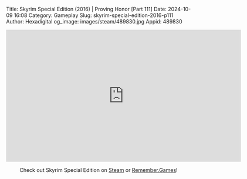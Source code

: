 Title: Skyrim Special Edition (2016) | Proving Honor [Part 111]
Date: 2024-10-09 16:08
Category: Gameplay
Slug: skyrim-special-edition-2016-p111
Author: Hexadigital
og_image: images/steam/489830.jpg
Appid: 489830

<center><iframe src="https://www.youtube.com/embed/sn4Hje5Cq3w?feature=oembed" allow="accelerometer; autoplay; encrypted-media; gyroscope; picture-in-picture" width="640" height="360" frameborder="0"></iframe>

Check out Skyrim Special Edition on [Steam](https://store.steampowered.com/app/489830/?curator_clanid=34633900) or [Remember.Games](https://remember.games/game/164/the-elder-scrolls-v-skyrim-special-edition/)!</center>